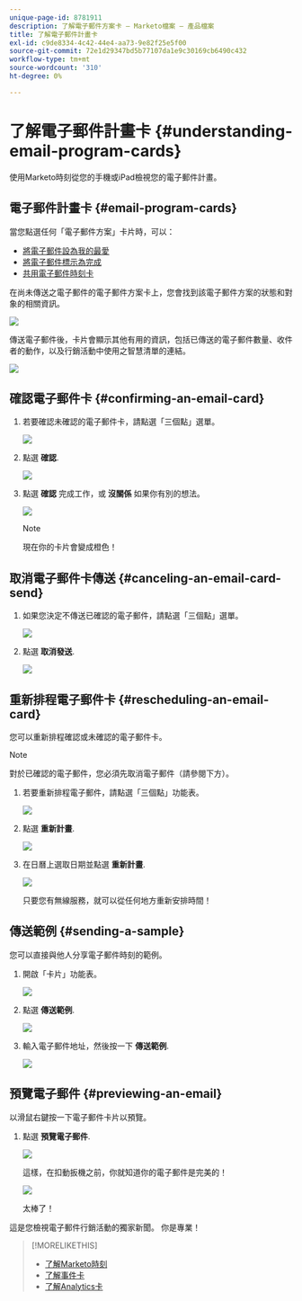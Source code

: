 ```yaml
---
unique-page-id: 8781911
description: 了解電子郵件方案卡 — Marketo檔案 — 產品檔案
title: 了解電子郵件計畫卡
exl-id: c9de8334-4c42-44e4-aa73-9e82f25e5f00
source-git-commit: 72e1d29347bd5b77107da1e9c30169cb6490c432
workflow-type: tm+mt
source-wordcount: '310'
ht-degree: 0%

---
```


# 了解電子郵件計畫卡 {#understanding-email-program-cards}

使用Marketo時刻從您的手機或iPad檢視您的電子郵件計畫。

## 電子郵件計畫卡 {#email-program-cards}

當您點選任何「電子郵件方案」卡片時，可以：

* [將電子郵件設為我的最愛](/help/marketo/product-docs/core-marketo-concepts/mobile-apps/marketo-moments/working-with-moments/creating-a-favorite.md)
* [將電子郵件標示為完成](/help/marketo/product-docs/core-marketo-concepts/mobile-apps/marketo-moments/working-with-moments/marking-it-done.md)
* [共用電子郵件時刻卡](/help/marketo/product-docs/core-marketo-concepts/mobile-apps/marketo-moments/working-with-moments/sharing-a-moment.md)

在尚未傳送之電子郵件的電子郵件方案卡上，您會找到該電子郵件方案的狀態和對象的相關資訊。

![](assets/image2015-7-2-9-3a33-3a47.png)

傳送電子郵件後，卡片會顯示其他有用的資訊，包括已傳送的電子郵件數量、收件者的動作，以及行銷活動中使用之智慧清單的連結。

![](assets/image2015-9-25-10-3a5-3a29.png)

## 確認電子郵件卡 {#confirming-an-email-card}

1. 若要確認未確認的電子郵件卡，請點選「三個點」選單。

   ![](assets/image2015-7-16-17-3a6-3a16.png)

1. 點選 **確認**.

   ![](assets/image2015-7-16-17-3a8-3a34.png)

1. 點選 **確認** 完成工作，或 **沒關係** 如果你有別的想法。

   ![](assets/image2015-7-16-17-3a12-3a18.png)

   >[!NOTE]
   >
   >現在你的卡片會變成橙色！

## 取消電子郵件卡傳送 {#canceling-an-email-card-send}

1. 如果您決定不傳送已確認的電子郵件，請點選「三個點」選單。

   ![](assets/image2015-7-17-9-3a50-3a49.png)

1. 點選 **取消發送**.

   ![](assets/image2015-7-17-9-3a52-3a54.png)

## 重新排程電子郵件卡 {#rescheduling-an-email-card}

您可以重新排程確認或未確認的電子郵件卡。

>[!NOTE]
>
>對於已確認的電子郵件，您必須先取消電子郵件（請參閱下方）。

1. 若要重新排程電子郵件，請點選「三個點」功能表。

   ![](assets/image2015-7-17-9-3a58-3a44.png)

1. 點選 **重新計畫**.

   ![](assets/image2015-7-17-10-3a0-3a32.png)

1. 在日曆上選取日期並點選 **重新計畫**.

   ![](assets/image2015-7-17-10-3a5-3a55.png)

   只要您有無線服務，就可以從任何地方重新安排時間！

## 傳送範例 {#sending-a-sample}

您可以直接與他人分享電子郵件時刻的範例。

1. 開啟「卡片」功能表。

   ![](assets/image2015-7-14-16-3a44-3a7.png)

1. 點選 **傳送範例**.

   ![](assets/image2015-7-14-16-3a40-3a54.png)

1. 輸入電子郵件地址，然後按一下 **傳送範例**.

   ![](assets/image2015-7-14-17-3a2-3a32.png)

## 預覽電子郵件 {#previewing-an-email}

以滑鼠右鍵按一下電子郵件卡片以預覽。

1. 點選 **預覽電子郵件**.

   ![](assets/image2015-7-14-16-3a42-3a21.png)

   這樣，在扣動扳機之前，你就知道你的電子郵件是完美的！

   ![](assets/image2015-6-30-11-3a15-3a22.png)

   太棒了！

這是您檢視電子郵件行銷活動的獨家新聞。 你是專業！

>[!MORELIKETHIS]
>
>* [了解Marketo時刻](/help/marketo/product-docs/core-marketo-concepts/mobile-apps/marketo-moments/understanding-moments/understanding-marketo-moments.md)
>* [了解事件卡](/help/marketo/product-docs/core-marketo-concepts/mobile-apps/marketo-moments/understanding-moments/understanding-event-cards.md)
>* [了解Analytics卡](/help/marketo/product-docs/core-marketo-concepts/mobile-apps/marketo-moments/understanding-moments/understanding-analytics-cards.md)

